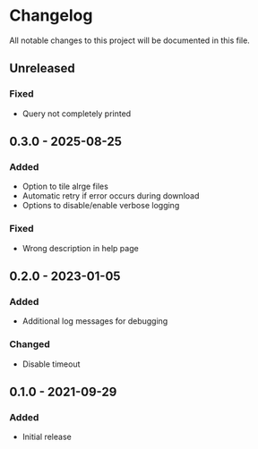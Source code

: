 <!--
SPDX-FileCopyrightText: 2021 Eric Neidhardt
SPDX-License-Identifier: CC-BY-4.0
-->
<!-- markdownlint-disable MD022 MD032 MD024-->
# Changelog

All notable changes to this project will be documented in this file.

## Unreleased
### Fixed
* Query not completely printed

## 0.3.0 - 2025-08-25
### Added
* Option to tile alrge files
* Automatic retry if error occurs during download
* Options to disable/enable verbose logging
### Fixed
* Wrong description in help page

## 0.2.0 - 2023-01-05
### Added
* Additional log messages for debugging
### Changed
* Disable timeout

## 0.1.0 - 2021-09-29
### Added
* Initial release
